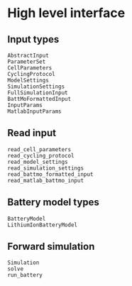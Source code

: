 # High level interface


## Input types

```@docs
AbstractInput
ParameterSet
CellParameters
CyclingProtocol
ModelSettings
SimulationSettings
FullSimulationInput
BattMoFormattedInput
InputParams
MatlabInputParams
```

## Read input 

```@docs
read_cell_parameters
read_cycling_protocol
read_model_settings
read_simulation_settings
read_battmo_formatted_input
read_matlab_battmo_input
```

## Battery model types
```@docs
BatteryModel
LithiumIonBatteryModel
```

## Forward simulation
```@docs
Simulation
solve
run_battery
```

